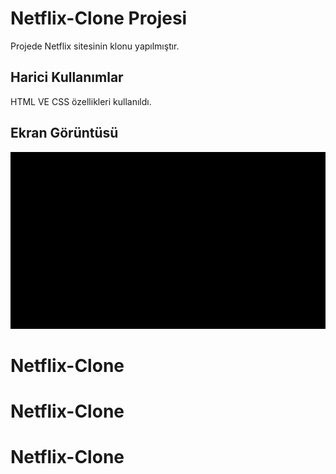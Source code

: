 <h1>Netflix-Clone Projesi</h1>

Projede Netflix sitesinin klonu yapılmıştır.

<h2> Harici Kullanımlar</h2>

HTML VE CSS özellikleri kullanıldı.

<h2> Ekran Görüntüsü</h2>

![](netflix.gif)
# Netflix-Clone
# Netflix-Clone
# Netflix-Clone
